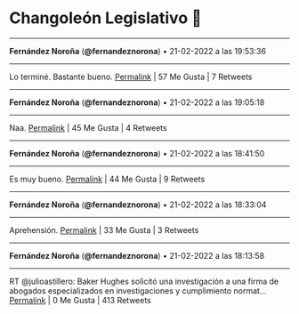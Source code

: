 # Changoleón Legislativo 🙈
*****
**Fernández Noroña** (**@fernandeznorona**) • 21-02-2022 a las 19:53:36
*****
Lo terminé. Bastante bueno.
[Permalink](https://twitter.com/fernandeznorona/status/1495969999521034241) | 57 Me Gusta | 7 Retweets
*****
**Fernández Noroña** (**@fernandeznorona**) • 21-02-2022 a las 19:05:18
*****
Naa.
[Permalink](https://twitter.com/fernandeznorona/status/1495957843534659604) | 45 Me Gusta | 4 Retweets
*****
**Fernández Noroña** (**@fernandeznorona**) • 21-02-2022 a las 18:41:50
*****
Es muy bueno.
[Permalink](https://twitter.com/fernandeznorona/status/1495951939842019333) | 44 Me Gusta | 9 Retweets
*****
**Fernández Noroña** (**@fernandeznorona**) • 21-02-2022 a las 18:33:04
*****
Aprehensión.
[Permalink](https://twitter.com/fernandeznorona/status/1495949732497309696) | 33 Me Gusta | 3 Retweets
*****
**Fernández Noroña** (**@fernandeznorona**) • 21-02-2022 a las 18:13:58
*****
RT @julioastillero: Baker Hughes solicitó una investigación a una firma de abogados especializados en investigaciones y cumplimiento normat…
[Permalink](https://twitter.com/fernandeznorona/status/1495944926235873280) | 0 Me Gusta | 413 Retweets